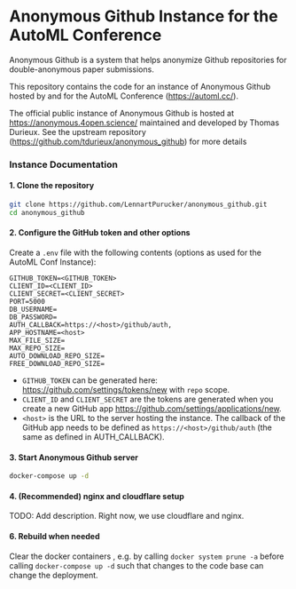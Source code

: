 # Anonymous Github Instance for the AutoML Conference 

Anonymous Github is a system that helps anonymize Github repositories for double-anonymous paper submissions. 

This repository contains the code for an instance of Anonymous Github hosted by and for the AutoML Conference (https://automl.cc/). 

The official public instance of Anonymous Github is hosted at https://anonymous.4open.science/ 
maintained and developed by Thomas Durieux. 
See the upstream repository (https://github.com/tdurieux/anonymous_github) for more details 


### Instance Documentation 

#### 1. Clone the repository

```bash
git clone https://github.com/LennartPurucker/anonymous_github.git
cd anonymous_github
```

#### 2. Configure the GitHub token and other options

Create a `.env` file with the following contents (options as used for the AutoML Conf Instance):

```env
GITHUB_TOKEN=<GITHUB_TOKEN>
CLIENT_ID=<CLIENT_ID>
CLIENT_SECRET=<CLIENT_SECRET>
PORT=5000
DB_USERNAME=
DB_PASSWORD=
AUTH_CALLBACK=https://<host>/github/auth,
APP_HOSTNAME=<host>
MAX_FILE_SIZE=
MAX_REPO_SIZE=
AUTO_DOWNLOAD_REPO_SIZE=
FREE_DOWNLOAD_REPO_SIZE=
```

- `GITHUB_TOKEN` can be generated here: https://github.com/settings/tokens/new with `repo` scope.
- `CLIENT_ID` and `CLIENT_SECRET` are the tokens are generated when you create a new GitHub app https://github.com/settings/applications/new.
- `<host>` is the URL to the server hosting the instance. The callback of the GitHub app needs to be defined as `https://<host>/github/auth` (the same as defined in AUTH_CALLBACK).

#### 3. Start Anonymous Github server

```bash
docker-compose up -d
```

#### 4. (Recommended) nginx and cloudflare setup

TODO: Add description. Right now, we use cloudflare and nginx.

#### 6. Rebuild when needed
Clear the docker containers , e.g. by calling `docker system prune -a` before calling `docker-compose up -d`
such that changes to the code base can change the deployment. 